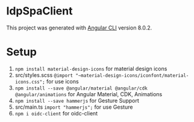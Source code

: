 # IdpSpaClient

This project was generated with [Angular CLI](https://github.com/angular/angular-cli) version 8.0.2.

# Setup

1. `npm install material-design-icons` for material design icons  
2. src/styles.scss `@import "~material-design-icons/iconfont/material-icons.css";` for use icons  
3. `npm install --save @angular/material @angular/cdk @angular/animations` for Angular Material, CDK, Animations 
4. `npm install --save hammerjs` for Gesture Support  
5. src/main.ts `import "hammerjs";` for use Gesture  
6. `npm i oidc-client` for oidc-client


